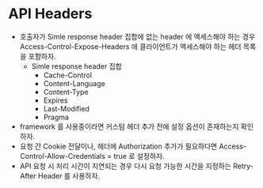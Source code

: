 # API Headers
- 호출자가 Simle response header 집합에 없는 header 에 액세스해야 하는 경우 Access-Control-Expose-Headers 에 클라이언트가 액세스해야 하는 헤더 목록을 포함하자.
    - Simle response header 집합
        - Cache-Control
        - Content-Language
        - Content-Type
        - Expires
        - Last-Modified
        - Pragma
- framework 를 사용중이라면 커스텀 헤더 추가 전에 설정 옵션이 존재하는지 확인하자.
- 요청 간 Cookie 전달이나, 헤더에 Authorization 추가가 필요하다면 Access-Control-Allow-Credentials = true 로 설정하자.
- API 요청 시 처리 시간이 지연되는 경우 다시 요청 가능한 시간을 지정하는 Retry-After Header 를 사용하자.